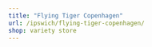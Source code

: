 ```yaml
---
title: "Flying Tiger Copenhagen"
url: /ipswich/flying-tiger-copenhagen/
shop: variety store
---
```

